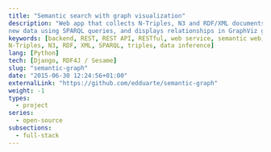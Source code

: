 ```yaml
---
title: "Semantic search with graph visualization"
description: "Web app that collects N-Triples, N3 and RDF/XML documents, infers
new data using SPARQL queries, and displays relationships in GraphViz graphs."
keywords: [backend, REST, REST API, RESTful, web service, semantic web, web app,
N-Triples, N3, RDF, XML, SPARQL, triples, data inference]
lang: [Python]
tech: [Django, RDF4J / Sesame]
slug: "semantic-graph"
date: "2015-06-30 12:24:56+01:00"
externalLink: "https://github.com/edduarte/semantic-graph"
weight: -1
types:
  - project
series:
  - open-source
subsections:
  - full-stack
---
```


